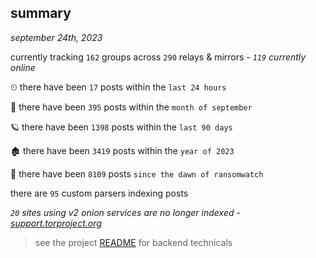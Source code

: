 
## summary
_september 24th, 2023_

currently tracking `162` groups across `290` relays & mirrors - _`119` currently online_

⏲ there have been `17` posts within the `last 24 hours`

🦈 there have been `395` posts within the `month of september`

🪐 there have been `1398` posts within the `last 90 days`

🏚 there have been `3419` posts within the `year of 2023`

🦕 there have been `8109` posts `since the dawn of ransomwatch`

there are `95` custom parsers indexing posts

_`20` sites using v2 onion services are no longer indexed - [support.torproject.org](https://support.torproject.org/onionservices/v2-deprecation/)_

> see the project [README](https://github.com/joshhighet/ransomwatch#ransomwatch--) for backend technicals
